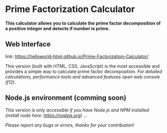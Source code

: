 # Prime Factorization Calculator

**This calculator allows you to calculate the prime factor decomposition of a positive integer and detects if number is prime.**

## Web Interface
link: https://helloworld-html.github.io/Prime-Factorization-Calculator/

This version (built with HTML, CSS, JavaScript) is the most accessible and provides a simple way to calculate prime factor decomposition. 
*For detailed calculations, performance tools and advanced features open web console (f12)*.

## Node.js environment (comming soon)
*This version is only accessible if you have Node.js and NPM installed (install node here: https://nodejs.org)*
...

*Please report any bugs or errors, thanks for your contribution!*
